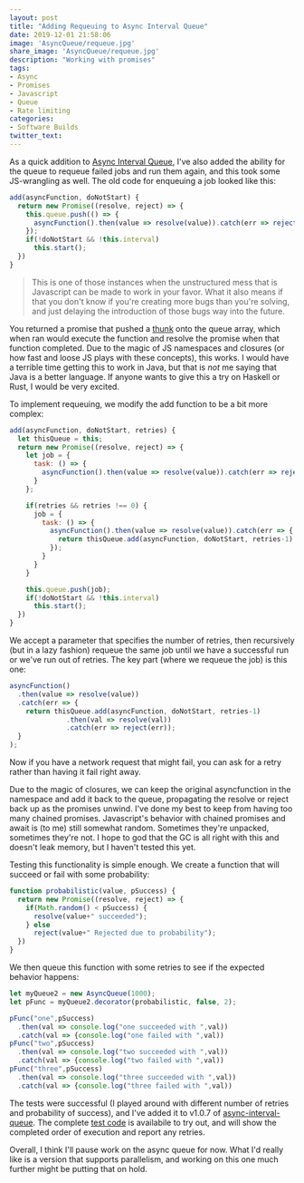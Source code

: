```yaml
---
layout: post
title: "Adding Requeuing to Async Interval Queue"
date: 2019-12-01 21:58:06
image: 'AsyncQueue/requeue.jpg'
share_image: 'AsyncQueue/requeue.jpg'
description: "Working with promises"
tags:
- Async
- Promises
- Javascript
- Queue
- Rate limiting
categories:
- Software Builds
twitter_text:
---
```


As a quick addition to [Async Interval Queue](/async-queue), I've also added the ability for the queue to requeue failed jobs and run them again, and this took some JS-wrangling as well. The old code for enqueuing a job looked like this:

```javascript
add(asyncFunction, doNotStart) {
  return new Promise((resolve, reject) => {
    this.queue.push(() => {
      asyncFunction().then(value => resolve(value)).catch(err => reject(err));
    });
    if(!doNotStart && !this.interval)
      this.start();
  })
}
```

> This is one of those instances when the unstructured mess that is Javascript can be made to work in your favor. What it also means if that you don't know if you're creating more bugs than you're solving, and just delaying the introduction of those bugs way into the future.

You returned a promise that pushed a [thunk](https://en.wikipedia.org/wiki/Thunk) onto the queue array, which when ran would execute the function and resolve the promise when that function completed. Due to the magic of JS namespaces and closures (or how fast and loose JS plays with these concepts), this works. I would have a terrible time getting this to work in Java, but that is *not* me saying that Java is a better language. If anyone wants to give this a try on Haskell or Rust, I would be very excited.

To implement requeuing, we modify the add function to be a bit more complex:

```javascript
add(asyncFunction, doNotStart, retries) {
  let thisQueue = this;
  return new Promise((resolve, reject) => {
    let job = {
      task: () => {
        asyncFunction().then(value => resolve(value)).catch(err => reject(err));
      }
    };

    if(retries && retries !== 0) {
      job = {
        task: () => {
          asyncFunction().then(value => resolve(value)).catch(err => {
            return thisQueue.add(asyncFunction, doNotStart, retries-1).then(val => resolve(val)).catch(err => reject(err));
          });
        }
      }
    }

    this.queue.push(job);
    if(!doNotStart && !this.interval)
      this.start();
  })
}
```

We accept a parameter that specifies the number of retries, then recursively (but in a lazy fashion) requeue the same job until we have a successful run or we've run out of retries.
The key part (where we requeue the job) is this one:

```javascript
asyncFunction()
  .then(value => resolve(value))
  .catch(err => {
    return thisQueue.add(asyncFunction, doNotStart, retries-1)
              .then(val => resolve(val))
              .catch(err => reject(err));
  }
);
```

Now if you have a network request that might fail, you can ask for a retry rather than having it fail right away.

Due to the magic of closures, we can keep the original asyncfunction in the namespace and add it back to the queue, propagating the resolve or reject back up as the promises unwind. I've done my best to keep from having too many chained promises. Javascript's behavior with chained promises and await is (to me) still somewhat random. Sometimes they're unpacked, sometimes they're not. I hope to god that the GC is all right with this and doesn't leak memory, but I haven't tested this yet.

Testing this functionality is simple enough. We create a function that will succeed or fail with some probability:

```javascript
function probabilistic(value, pSuccess) {
  return new Promise((resolve, reject) => {
    if(Math.random() < pSuccess) {
      resolve(value+" succeeded");
    } else
      reject(value+" Rejected due to probability");
  })
}
```

We then queue this function with some retries to see if the expected behavior happens:

```javascript
let myQueue2 = new AsyncQueue(1000);
let pFunc = myQueue2.decorator(probabilistic, false, 2);

pFunc("one",pSuccess)
  .then(val => console.log("one succeeded with ",val))
  .catch(val => {console.log("one failed with ",val))
pFunc("two",pSuccess)
  .then(val => console.log("two succeeded with ",val))
  .catch(val => {console.log("two failed with ",val))
pFunc("three",pSuccess)
  .then(val => console.log("three succeeded with ",val))
  .catch(val => {console.log("three failed with ",val))
```

The tests were successful (I played around with different number of retries and probability of success), and I've added it to v1.0.7 of [async-interval-queue](https://www.npmjs.com/package/async-interval-queue). The complete [test code](https://github.com/hrishioa/async-interval-queue/blob/master/test.js) is availabile to try out, and will show the completed order of execution and report any retries.

Overall, I think I'll pause work on the async queue for now. What I'd really like is a version that supports parallelism, and working on this one much further might be putting that on hold.